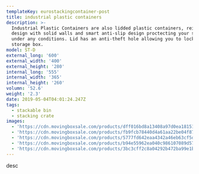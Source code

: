 ```yaml
---
templateKey: eurostackingcontainer-post
title: industrial plastic containers
description: >-
  Industrial Plastic Containers are also lidded plastic containers, reinforced
  design with solid walls and smart anti-slip design proctecting your storage
  under any conditions. Lid has an anti-theft hole allowing you to lock your
  storage box.
model: ST-D
external_long: '600'
external_width: '400'
external_height: '280'
internal_long: '555'
internal_width: '365'
internal_height: '260'
volumn: '52.6'
weight: '2.3'
date: 2019-05-04T04:01:24.247Z
tags:
  - stackable bin
  - stacking crate
images:
  - 'https://cdn.movingboxsale.com/products/dff016bd8a13408a97d0ea18151ddf04.jpg'
  - 'https://cdn.movingboxsale.com/products/fb9fcb78440d4a61aa22be04f870450b.jpg'
  - 'https://cdn.movingboxsale.com/products/5777fd642eaa4342a46eb63cf5dff1c6.jpg'
  - 'https://cdn.movingboxsale.com/products/b94e55962ea040c986107089d571e4c2.jpg'
  - 'https://cdn.movingboxsale.com/products/3bc3cff2c8a04292b472ba99e1b4a358.jpg'
---
```

desc
